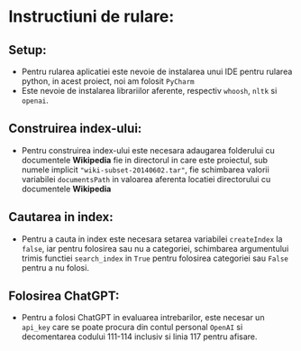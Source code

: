 # Instructiuni de rulare:

## Setup:
+ Pentru rularea aplicatiei este nevoie de instalarea unui IDE pentru rularea python, in acest proiect, noi am folosit `PyCharm`
+ Este nevoie de instalarea librariilor aferente, respectiv `whoosh`, `nltk` si `openai`.

## Construirea index-ului:
 + Pentru construirea index-ului este necesara adaugarea folderului cu documentele **Wikipedia** fie in directorul in care este proiectul,
  sub numele implicit `"wiki-subset-20140602.tar"`, fie schimbarea valorii variabilei `documentsPath` in valoarea aferenta locatiei directorului cu documentele **Wikipedia**

  ## Cautarea in index:
 + Pentru a cauta in index este necesara setarea variabilei `createIndex` la `false`, iar pentru folosirea sau nu a categoriei, schimbarea argumentului trimis functiei `search_index` in `True` pentru folosirea
  categoriei sau `False` pentru a nu folosi.

## Folosirea ChatGPT:

 + Pentru a folosi ChatGPT in evaluarea intrebarilor, este necesar un `api_key` care se poate procura din contul personal `OpenAI` si decomentarea codului 111-114 inclusiv si linia 117 pentru afisare.
